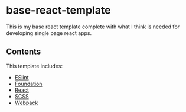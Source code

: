 # base-react-template

This is my base react template complete with what I think is needed for developing single page react apps.

## Contents

This template includes:

- [ESlint](https://eslint.org/)
- [Foundation](https://foundation.zurb.com/)
- [React](https://reactjs.org/)
- [SCSS](https://sass-lang.com/)
- [Webpack](https://webpack.js.org/)
